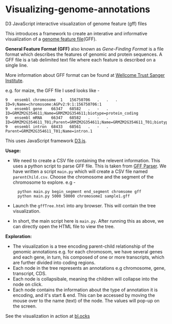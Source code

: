 # Visualizing-genome-annotations
D3 JavaScript interactive visualization of genome feature (gff) files

This introduces a framework to create an interative and informative visualization of a [genome feature file](http://www.ensembl.org/info/website/upload/gff.html)(GFF). 

**General Feature Format (GFF)** also known as *Gene-Finding Format* is a file format which describes the features of genomic and protein sequences. A GFF file is a tab delimited text file where each feature is described on a single line. 

More information about GFF format can be found at <a href="http://www.sanger.ac.uk/resources/software/gff/">Wellcome Trust Sanger Institute</a>.

e.g. for maize, the GFF file I used looks like -

    9	ensembl	chromosome	1	156750706	.	.	.	ID=9;Name=chromosome:AGPv2:9:1:156750706:1
    9	ensembl	gene	66347	68582	.	-	.	ID=GRMZM2G354611;Name=GRMZM2G354611;biotype=protein_coding
    9	ensembl	mRNA	66347	68582	.	-	.	ID=GRMZM2G354611_T01;Parent=GRMZM2G354611;Name=GRMZM2G354611_T01;biotype=protein_coding
    9	ensembl	intron	68433	68561	.	-	.	Parent=GRMZM2G354611_T01;Name=intron.1

This uses JavaScript framework [D3.js](https://github.com/mbostock/d3). 


**Usage:**

- We need to create a CSV file containing the relevent information. This uses a python script to parse GFF file. This is taken from [GFF Parser](https://github.com/Jverma/GFF-Parser). We have written a script ```main.py``` which will create a CSV file named ```parentChild.csv```. Choose the chromosome and the segment of the chromosome to explore. e.g - 

        python main.py begin_segment end_segment chromsome gff
        python main.py 5000 50000 chromosomeI sample1.gff
  
- Launch the ```gffTree.html``` into any browser. This will contain the tree visualization. 

- In short, the main script here is ```main.py```. After running this as above, we can directly open the HTML file to view the tree.


**Exploration:**

- The visualization is a tree encoding parent-child relationship of the genomic annotations e.g. for each chromosom, we have several genes and each gene, in turn, his composed of one or more transcripts, which are further divided into coding regions. 
- Each node in the tree represents an annotations e.g chromosome, gene, transcript, CDS.
- Each node is collapsibale, meaning the children will collapse into the node on click. 
- Each node contains the information about the type of annotation it is encoding, and it's start & end. This can be accessed by moving the mouse over to the name (text) of the node. The values will pop-up on the screen. 

See the visualization in action at [bl.ocks](http://bl.ocks.org/Jverma/4d8d73ad5f2bb39bab53)


